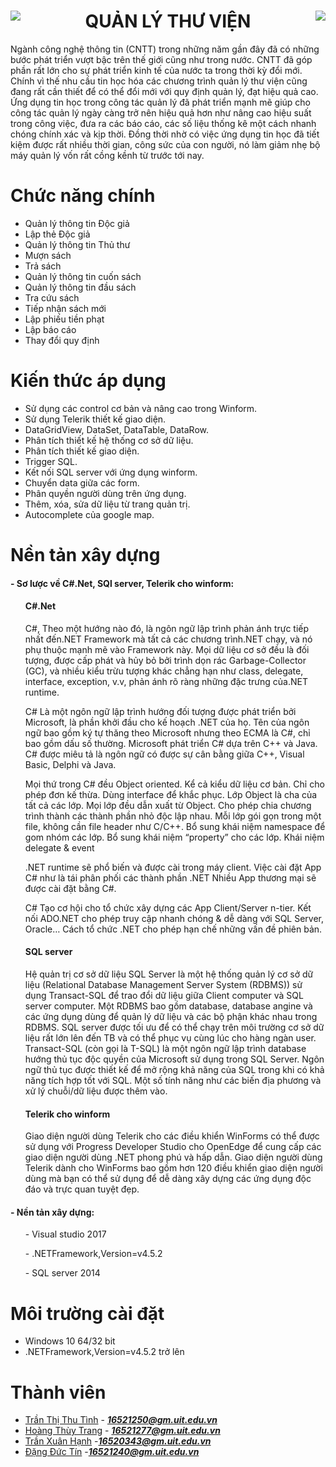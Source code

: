 <h1><img src="https://scontent.fsgn5-7.fna.fbcdn.net/v/t1.0-9/36461902_669683176704849_9111368141702692864_n.jpg?_nc_cat=0&_nc_eui2=AeGXaQur9nxuOIsDm_cRQV9PpSHjbtP68EruC7RZnHqnUTQrWtXsKlUlpT3x7GfsGFrfP4l1F3QhMqwpgSLxA_EucALLXqWspr2Ws4475zIvrA&oh=6f3e81fa06cfab5dd86706e94fea4ea8&oe=5BE5DDA2" align="left"/>
<img src="https://scontent.fsgn5-7.fna.fbcdn.net/v/t1.0-9/36479893_669677940038706_4726447355597946880_n.jpg?_nc_cat=0&_nc_eui2=AeEfTs7f40v9AR7K58rN_yvuunlgXtykm5a-NRzXQjvjOigPzyLJOXEannhbFjeGIGyXX9rU9gkvbmD7d03FbjUN7Qqr2i6kLys9oQUzqiPIcw&oh=164a51bfcceb3ab5a2a4e195b73141e5&oe=5BA2E467" align="right"/></h1>


  
<h1 align="center"> QUẢN LÝ THƯ VIỆN </h1>

<p>Ngành công nghệ thông tin (CNTT) trong những năm gần đây đã có những bước phát triển vượt bậc trên thế giới cũng như trong nước. CNTT đã góp phần rất lớn cho sự phát triển kinh tế của nước ta trong thời kỳ đổi mới. Chính vì thế nhu cầu tin học hóa các chương trình quản lý thư viện cũng đang rất cần thiết để có thể đổi mới với quy định quản lý, đạt hiệu quả cao. Ứng dụng tin học trong công tác quản lý đã phát triển mạnh mẽ giúp cho công tác quản lý ngày càng trở nên hiệu quả hơn như nâng cao hiệu suất trong công việc, đưa ra các báo cáo, các số liệu thống kê một cách nhanh chóng chính xác và kịp thời. Đồng thời nhờ có việc ứng dụng tin học đã tiết kiệm được rất nhiều thời gian, công sức của con người, nó làm giảm nhẹ bộ máy quản lý vốn rất cồng kềnh từ trước tới nay.</p>

# Chức năng chính
-	Quản lý thông tin Độc giả
-	Lập thẻ Độc giả
-	Quản lý thông tin Thủ thư
-	Mượn sách
-	Trả sách
-	Quản lý thông tin cuốn sách
-	Quản lý thông tin đầu sách
-	Tra cứu sách
-	Tiếp nhận sách mới
-	Lập phiếu tiền phạt
-	Lập báo cáo
- Thay đổi quy định

# Kiến thức áp dụng
- Sử dụng các control cơ bản và nâng cao trong Winform.
- Sử dụng Telerik thiết kế giao diện.
- DataGridView, DataSet, DataTable, DataRow.
- Phân tích thiết kế hệ thống cơ sở dữ liệu.
- Phân tích thiết kế giao diện.
- Trigger SQL.
- Kết nối SQL server với ứng dụng winform.
- Chuyển data giữa các form.
- Phân quyền người dùng trên ứng dụng.
- Thêm, xóa, sửa dữ liệu từ trang quản trị.
- Autocomplete của google map.

# Nền tản xây dựng
<h4>- Sơ lược về C#.Net, SQl server, Telerik cho winform:</h4>
<ul><h4>C#.Net</h4>

<p>C#, Theo một hướng nào đó, là ngôn ngữ lập trình phản ánh trực tiếp nhất đến.NET Framework mà tất cả các chương trình.NET chạy, và nó phụ thuộc mạnh mẽ vào Framework này. Mọi dữ liệu cơ sở đều là đối tượng, được cấp phát và hủy bỏ bởi trình dọn rác Garbage-Collector (GC), và nhiều kiểu trừu tượng khác chẳng hạn như class, delegate, interface, exception, v.v, phản ánh rõ ràng những đặc trưng của.NET runtime.</p>
<p>C# Là một ngôn ngữ lập trình hướng đối tượng được phát triển bởi Microsoft, là phần khởi đầu cho kế hoạch .NET của họ. Tên của ngôn ngữ bao gồm ký tự thăng theo Microsoft nhưng theo ECMA là C#, chỉ bao gồm dấu số thường. Microsoft phát triển C# dựa trên C++ và Java. C# được miêu tả là ngôn ngữ có được sự cân bằng giữa C++, Visual Basic, Delphi và Java.</p>
<p>Mọi thứ trong C# đều Object oriented. Kể cả kiểu dữ liệu cơ bản. Chỉ cho phép đơn kế thừa. Dùng interface để khắc phục. Lớp Object là cha của tất cả các lớp. Mọi lớp đều dẫn xuất từ Object. Cho phép chia chương trình thành các thành phần nhỏ độc lập nhau. Mỗi lớp gói gọn trong một file, không cần file header như C/C++. Bổ sung khái niệm namespace để gom nhóm các lớp. Bổ sung khái niệm “property” cho các lớp. Khái niệm delegate & event</p>
<p>.NET runtime sẽ phổ biến và được cài trong máy client. Việc cài đặt App C# như là tái phân phối các thành phần .NET Nhiều App thương mại sẽ được cài đặt bằng C#.</p>
<p>C# Tạo cơ hội cho tổ chức xây dựng các App Client/Server n-tier. Kết nối ADO.NET cho phép truy cập nhanh chóng & dễ dàng với SQL Server, Oracle… Cách tổ chức .NET cho phép hạn chế những vấn đề phiên bản.</p>
</ul>

<ul><h4>SQL server</h4>
<p>Hệ quản trị cơ sở dữ liệu SQL Server là một hệ thống quản lý cơ sở dữ liệu (Relational Database Management Server System (RDBMS)) sử dụng Transact-SQL để trao đổi dữ liệu giữa Client computer và SQL server computer. Một RDBMS bao gồm database, database angine và các ứng dụng dùng để quản lý dữ liệu và các bộ phận khác nhau trong RDBMS. SQL server được tối ưu để có thể chạy trên môi trường cơ sở dữ liệu rất lớn lên đến TB và có thể phục vụ cùng lúc cho hàng ngàn user. Transact-SQL (còn gọi là T-SQL) là một ngôn ngữ lập trình database hướng thủ tục độc quyền của Microsoft sử dụng trong SQL Server. Ngôn ngữ thủ tục được thiết kế để mở rộng khả năng của SQL trong khi có khả năng tích hợp tốt với SQL. Một số tính năng như các biến địa phương và xử lý chuỗi/dữ liệu được thêm vào.</p>
</ul>
<ul><h4>Telerik cho winform</h4>
<p>Giao diện người dùng Telerik cho các điều khiển WinForms có thể được sử dụng với Progress Developer Studio cho OpenEdge để cung cấp các giao diện người dùng .NET phong phú và hấp dẫn. Giao diện người dùng Telerik dành cho WinForms bao gồm hơn 120 điều khiển giao diện người dùng mà bạn có thể sử dụng để dễ dàng xây dựng các ứng dụng độc đáo và trực quan tuyệt đẹp.</p>
</ul>
 <h4>- Nền tản xây dựng:</h4>
<ul>
 <p>- Visual studio 2017</p>
 <p>- .NETFramework,Version=v4.5.2</p>
 <p>- SQL server 2014</p>
 </ul>


# Môi trường cài đặt
- Windows 10 64/32 bit
- .NETFramework,Version=v4.5.2 trở lên


# Thành viên
- [Trần Thị Thu Tình](https://www.facebook.com/thutinhtt) - ***16521250@gm.uit.edu.vn***
- [Hoàng Thùy Trang](https://www.facebook.com/lang.thien.357) - ***16521277@gm.uit.edu.vn***
- [Trần Xuân Hạnh](https://www.facebook.com/1txh.1810) -***16520343@gm.uit.edu.vn***
- [Đặng Đức Tín](https://www.facebook.com/chemgio.langque) -***16521240@gm.uit.edu.vn***
